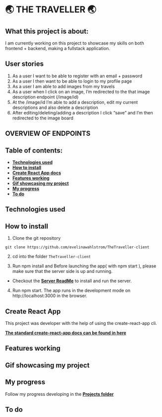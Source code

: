  # :earth_asia: THE TRAVELLER :earth_asia:
## What this project is about:

I am currently working on this project to showcase my skills on both frontend + backend, making a fullstack application.

## User stories

1.	As a user I want to be able to register with an email + password 
2.	As a user I then want to be able to login to my profile page 
3.	As a user I am able to add images from my travels
4.	As a user when I click on an image, I’m redirected to the that image description endpoint (/image/id)
5.	At the /image/id I’m able to add a description, edit my current descriptions and also delete a description
6.	After editing/deleting/adding a description I click “save” and I’m then redirected to the image board

## OVERVIEW OF ENDPOINTS

## Table of contents:
- **[Technologies used](#technologies-used)**
- **[How to install](#how-to-install)**
- **[Create React App docs](#create-react-app)**
- **[Features working](#features-working)**
- **[Gif showcasing my project](#gif-showing-my-login-page)**
- **[My progress](#my-progress)**
- **[To do](#to-do)**

## Technologies used

## How to install

1. Clone the git repository

`git clone https://github.com/evelinawahlstrom/TheTraveller-client`

2. cd into the folder `TheTraveller-client`

3. Run npm install and Before launching the app( with npm start ), please make sure that the server side is up and running.
-  Checkout the **[Server ReadMe](https://github.com/evelinawahlstrom/TheTraveller-server)** to install and run the server.

4. Run npm start. The app runs in the development mode on http://localhost:3000 in the browser.

## Create React App

This project was developer with the help of using the create-react-app cli.

**[The standard create-react-app docs can be found in here](./create-react-app-docs.md)**


## Features working


## Gif showcasing my project


## My progress
Follow my progress developing in the **[Projects folder](https://github.com/evelinawahlstrom/TheTraveller-client/projects)**

## To do


